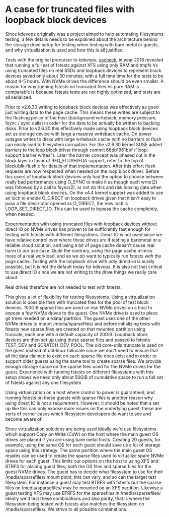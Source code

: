 # A case for truncated files with loopback block devices

Since kdevops originally was a project aimed to help automating filesystems
testing, a few details needs to be explained about the architecture behind
the storage drive setup for testing when testing with bare metal or guests,
and why virtualization is used and how this is all justified.

Tests with the original precursor to kdevops,
[oscheck](https://github.com/mcgrof/oscheck), in year 2018 revealed
that running a full set of fstests against XFS using only RAM and tmpfs Vs
using truncated files on real SSDs and loopback devices to represent block
devices saved only about 30 minutes, with a full time time for the tests to be
about 4-5 hours.  With NVMe drives the difference should be even smaller. A
reason for why running fstests on truncated files Vs pure RAM is comparable is
because fstests tests are not highly optimized, and tests are all serialized.

Prior to v2.6.30 writing to loopback block devices was effectively as good just
writing data to the page cache. This means these writes are subject to the
flushing policy of the host (background writeback, memory pressure, fsync /
sync calls) in order for the data to be actually be written to backing disks.
Prior to v2.6.30 this effectively made using loopback block devices act as
storage device with large a massive writeback cache. On power outages writes
to disks with large writeback cache with no barriers or flush can easily lead
to filesystem corruption. For the v2.6.30 kernel SUSE added barriers to the
loop block driver through commit 68db1961bbf ("loop: support barrier writes").
Later the barrier concept was phased out in the block layer in favor of
REQ_FLUSH/FUA support, refer to the top of block/blk-flush.c for details of
that implementation. After this effort flush requests are now respected when
needed on the loop block driver. Before this users of loopback block devices
only had the option to choose between really bad performance using O_SYNC to
make it as though each write(2) was followed by a call to fsync(2), or not do
this and risk loosing data when using loopback block devices. On the v4.4 kernel
support was added to use an ioctl to enable O_DIRECT on loopback drives given
that it isn't easy to pass a file descriptor opened as O_DIRECT, the new ioctl
is LOOP_SET_DIRECT_IO. This can be used to bypass the cache completely, when
needed.

Experimentation with using truncated files with loopback devices without
direct IO on NVMe drives has proven to be sufficiently fast enough for testing
with fstests with different filesystems. Direct IO is not used since we have
relative control over where these drives are if testing a baremetal or a
reliable cloud solution, and using a bit of page cache doesn't cause real harm
to our use case. Quite the contrary, *using* the page cache mimics more of
a real workload, and so we *do* want to typically run fstests *with* the page
cache. Testing with the loopback drive with only direct-io is surely possible,
but it is not the default today for kdevops. It is also not that critical to
use direct IO since we are not writing to the drive things we really care about.

Real drives therefore are not needed to test with fstests.

This gives a lot of flexibility for testing filesystems. Using a virtualization
solution is possible then with truncated files for the pool of test block
devices. 100GiB sparse files are used on real NVMe drives on a host to expose a
few NVMe drives to the guest. One NVMe drive is used to place git trees needed
on a /data/ partition. The guest uses one of the other NVMe drives to mount
/media/sparsefiles/ and before initializing tests with fstests new sparse files
are created on that mounted partition using truncate, each one with a default
capacity of 20GiB. Loopback block devices are then set up using these sparse
files and passed to fstests TEST_DEV and SCRATCH_DEV_POOL. The old core-utils
truncate is used on the guest instead of util-linux fallocate since we don't
need to ensure that all the data claimed to exist on each sparse file does
exist and in order to support older guests using the same tool to create
sparse files. We provide enough storage space on the sparse files used for the
NVMe drives for the guest. Experience with running fstests on different
filesystems with this setup shows we need only about 50GiB of cumulative space
to run a full set of fstests against any one filesystem.

Using virtualization on a host where control to power is guaranteed, and
running fstests on these guests with sparse files is another reason why using
direct IO is not a requirement. However, it should be noted that a set up like
this can only expose more issues on the underlying guest, these are sorts of
corner cases which filesystem developers do want to see and become aware of.

Since virtualization solutions are being used ideally we'd use filesystems
which support Copy on Write (CoW) on the host where the main guest OS drives
are placed if you are using bare metal hosts. Creating 20 guests, for example,
using the same OS for each guest should save us a lot of storage space using
this strategy. The same partition where the main guest OS resides can be used
to create the sparse files used to virtualize spare NVMe drives for each guest.
This limits our options on the host to using XFS and BTRFS for placing guest
files, both the OS files and sparse files for the guest NVMe drives. The guest
has to decide what filesystem to use for their /media/sparsefiles/ mount point,
this can vary, and so can the target test filesystem. For instance a guest may
test BTRFS with fstests but the sparse files on /media/sparsefiles/ may be
mounted on an XFS partition.  Likewise a guest testing XFS may use BTRFS for
the sparsefiles in /media/sparsefiles/. Ideally we'd test these combinations
and also parity, that is where the filesystem being tested with fstests also
matches the filesystem on /media/sparsefiles/. We strive to all possible
combinations.
